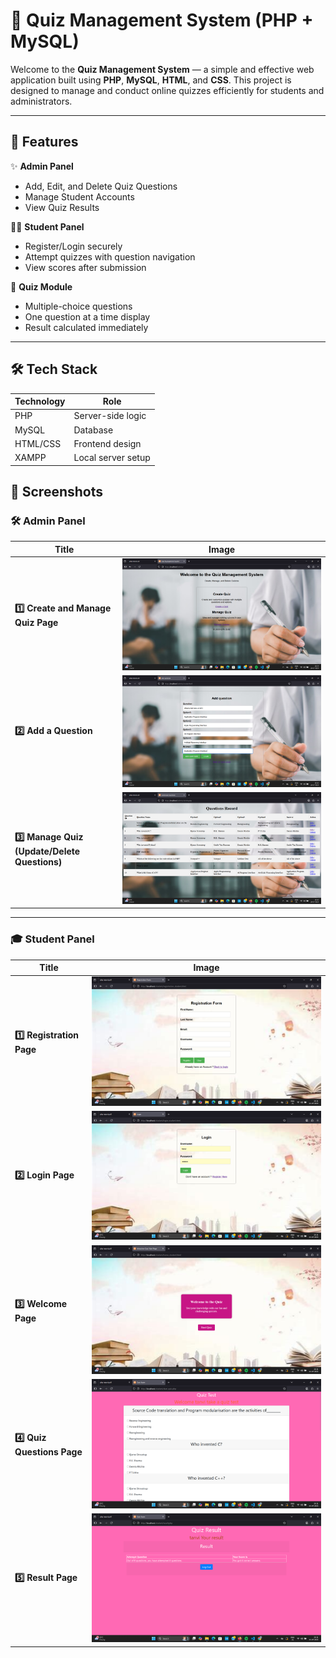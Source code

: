 # 🎯 Quiz Management System (PHP + MySQL)

Welcome to the **Quiz Management System** — a simple and effective web application built using **PHP**, **MySQL**, **HTML**, and **CSS**. This project is designed to manage and conduct online quizzes efficiently for students and administrators.

---

## 📌 Features

✨ **Admin Panel**  
- Add, Edit, and Delete Quiz Questions  
- Manage Student Accounts  
- View Quiz Results

👨‍🎓 **Student Panel**  
- Register/Login securely  
- Attempt quizzes with question navigation  
- View scores after submission

🧩 **Quiz Module**  
- Multiple-choice questions  
- One question at a time display  
- Result calculated immediately

---

## 🛠️ Tech Stack

| Technology | Role               |
|------------|--------------------|
| PHP        | Server-side logic  |
| MySQL      | Database            |
| HTML/CSS   | Frontend design     |
| XAMPP      | Local server setup  |

## 📸 Screenshots

### 🛠️ Admin Panel

| Title | Image |
|-------|-------|
| **1️⃣ Create and Manage Quiz Page** | ![](pic1.png) |
| **2️⃣ Add a Question** | ![](pic2.png) |
| **3️⃣ Manage Quiz (Update/Delete Questions)** | ![](pic3.png) |

---

### 🎓 Student Panel

| Title | Image |
|-------|-------|
| **1️⃣ Registration Page** | ![](pic5.png) |
| **2️⃣ Login Page** | ![](pic6.png) |
| **3️⃣ Welcome Page** | ![](pic7.png) |
| **4️⃣ Quiz Questions Page** | ![](pic8.png) |
| **5️⃣ Result Page** | ![](pic10.png) |
